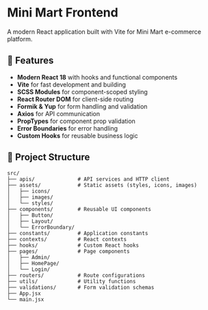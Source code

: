 # Mini Mart Frontend

A modern React application built with Vite for Mini Mart e-commerce platform.

## 🚀 Features

- **Modern React 18** with hooks and functional components
- **Vite** for fast development and building
- **SCSS Modules** for component-scoped styling
- **React Router DOM** for client-side routing
- **Formik & Yup** for form handling and validation
- **Axios** for API communication
- **PropTypes** for component prop validation
- **Error Boundaries** for error handling
- **Custom Hooks** for reusable business logic

## 📁 Project Structure

```
src/
├── apis/              # API services and HTTP client
├── assets/            # Static assets (styles, icons, images)
│   ├── icons/
│   ├── images/
│   └── styles/
├── components/        # Reusable UI components
│   ├── Button/
│   ├── Layout/
│   └── ErrorBoundary/
├── constants/         # Application constants
├── contexts/          # React contexts
├── hooks/             # Custom React hooks
├── pages/             # Page components
│   ├── Admin/
│   ├── HomePage/
│   └── Login/
├── routers/           # Route configurations
├── utils/             # Utility functions
├── validations/       # Form validation schemas
├── App.jsx
└── main.jsx
```
